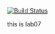 [![Build Status](https://travis-ci.com/AntonGrigorev/lab06.svg?branch=master)](https://travis-ci.com/AntonGrigorev/lab06)

 this is lab07
